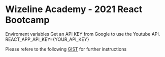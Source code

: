 # Wizeline Academy - 2021 React Bootcamp

Enviroment variables
Get an API KEY from Google to use the Youtube API.
REACT_APP_API_KEY={YOUR_API_KEY}

Please refere to the following [GIST](https://gist.github.com/erickwize/d7311bfc972080c162c43cbb7dc80587) for further instructions
